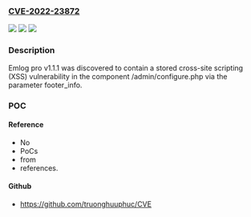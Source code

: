 ### [CVE-2022-23872](https://cve.mitre.org/cgi-bin/cvename.cgi?name=CVE-2022-23872)
![](https://img.shields.io/static/v1?label=Product&message=n%2Fa&color=blue)
![](https://img.shields.io/static/v1?label=Version&message=n%2Fa&color=blue)
![](https://img.shields.io/static/v1?label=Vulnerability&message=n%2Fa&color=brighgreen)

### Description

Emlog pro v1.1.1 was discovered to contain a stored cross-site scripting (XSS) vulnerability in the component /admin/configure.php via the parameter footer_info.

### POC

#### Reference
- No
- PoCs
- from
- references.

#### Github
- https://github.com/truonghuuphuc/CVE

